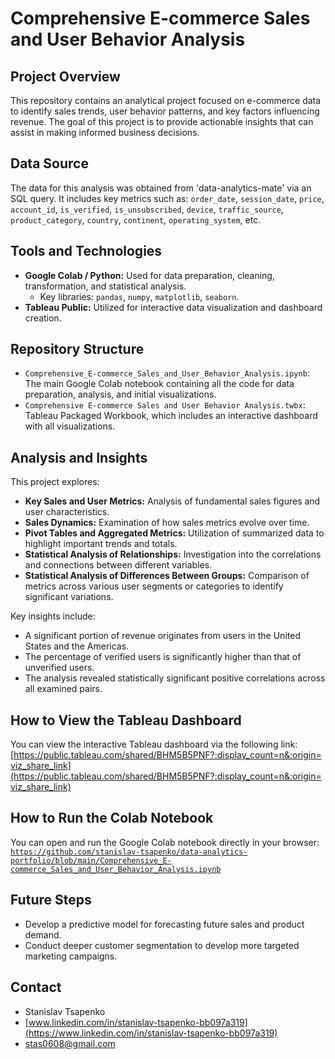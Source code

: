 # Comprehensive E-commerce Sales and User Behavior Analysis

## Project Overview

This repository contains an analytical project focused on e-commerce data to identify sales trends, user behavior patterns, and key factors influencing revenue.
The goal of this project is to provide actionable insights that can assist in making informed business decisions.

## Data Source

The data for this analysis was obtained from 'data-analytics-mate' via an SQL query.
It includes key metrics such as: `order_date`, `session_date`, `price`, `account_id`, `is_verified`, `is_unsubscribed`, `device`, `traffic_source`, `product_category`, `country`, `continent`, `operating_system`, etc.

## Tools and Technologies

* **Google Colab / Python:** Used for data preparation, cleaning, transformation, and statistical analysis.
    * Key libraries: `pandas`, `numpy`, `matplotlib`, `seaborn`.
* **Tableau Public:** Utilized for interactive data visualization and dashboard creation.

## Repository Structure

* `Comprehensive_E-commerce_Sales_and_User_Behavior_Analysis.ipynb`: The main Google Colab notebook containing all the code for data preparation, analysis, and initial visualizations.
* `Comprehensive E-commerce Sales and User Behavior Analysis.twbx`: Tableau Packaged Workbook, which includes an interactive dashboard with all visualizations.

## Analysis and Insights

This project explores:
* **Key Sales and User Metrics:** Analysis of fundamental sales figures and user characteristics.
* **Sales Dynamics:** Examination of how sales metrics evolve over time.
* **Pivot Tables and Aggregated Metrics:** Utilization of summarized data to highlight important trends and totals.
* **Statistical Analysis of Relationships:** Investigation into the correlations and connections between different variables.
* **Statistical Analysis of Differences Between Groups:** Comparison of metrics across various user segments or categories to identify significant variations.

Key insights include:
* A significant portion of revenue originates from users in the United States and the Americas.
* The percentage of verified users is significantly higher than that of unverified users.
* The analysis revealed statistically significant positive correlations across all examined pairs.

## How to View the Tableau Dashboard

You can view the interactive Tableau dashboard via the following link:
[https://public.tableau.com/shared/BHM5B5PNF?:display_count=n&:origin=viz_share_link](https://public.tableau.com/shared/BHM5B5PNF?:display_count=n&:origin=viz_share_link)

## How to Run the Colab Notebook

You can open and run the Google Colab notebook directly in your browser:
[`https://github.com/stanislav-tsapenko/data-analytics-portfolio/blob/main/Comprehensive_E-commerce_Sales_and_User_Behavior_Analysis.ipynb`](https://github.com/stanislav-tsapenko/data-analytics-portfolio/blob/main/Comprehensive_E-commerce_Sales_and_User_Behavior_Analysis.ipynb)

## Future Steps

* Develop a predictive model for forecasting future sales and product demand.
* Conduct deeper customer segmentation to develop more targeted marketing campaigns.

## Contact

* Stanislav Tsapenko
* [www.linkedin.com/in/stanislav-tsapenko-bb097a319](https://www.linkedin.com/in/stanislav-tsapenko-bb097a319)
* [stas0608@gmail.com](mailto:stas0608@gmail.com)
